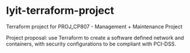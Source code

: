 # lyit-terraform-project
Terraform project for PROJ_CP807 - Management + Maintenance Project

Project proposal: use Terraform to create a software defined network and containers, with security configurations to be compliant with PCI-DSS.
